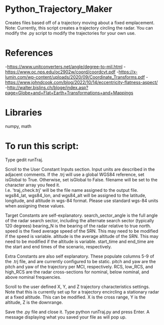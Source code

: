 # Python_Trajectory_Maker
Creates files based off of a trajectory moving about a fixed emplacement.
Note: Currently, this script creates a trajectory circling the radar. You can modify the .py script to modify the trajectories for your own use. 

# References
-https://www.unitconverters.net/angle/degree-to-mil.html
-https://www.oc.nps.edu/oc2902w/coord/coordcvt.pdf
-https://x-lumin.com/wp-content/uploads/2020/09/Coordinate_Transforms.pdf
-https://www.johndcook.com/blog/2022/10/14/eccentricity-flatness-aspect/
-http://walter.bislins.ch/bloge/index.asp?page=Globe+and+Flat+Earth+Transformations+and+Mappings

# Libraries
numpy, math

# To run this script: 

Type gedit runTraj. 

Scroll to the User Constant Inputs section. Input units are described in the adjacent comments. 
If the .trj will use a global WGS84 reference, set isGlobal to True. Otherwise, set isGlobal to False. 
filename will be set to the character array you feed it.  
I.e. 'traj_check.trj' will be the file name assigned to the output file. 
wgs84_lat, wgs84_lon, and wgs84_alt will be assigned to the latitude, longitude, and altitude in wgs-84 format. Please use standard wgs-84 units when assigning these values. 

Target Constants are self-explanatory. 
search_sector_angle is the full angle of the radar search sector, including the alternate search sector (typically 120 degrees) 
bearing_N is the bearing of the radar relative to true north. 
speed is the fixed average speed of the SRN. This may need to be modified if the speed is variable. 
altitude is the average altitude of the SRN. This may need to be modified if the altitude is variable. 
start_time and end_time are the start and end times of the scenario, respectively. 

Extra Constants are also self explanatory. These populate columns 5-9 of the .trj file, and are currently configured to be static. 
pitch and yaw are the pitch and yaw of the trajectory per MCI, respectively. 
RCS, low_RCS, and high_RCS are the radar cross-sections for nominal, below nominal, and above nominal frequencies. 

Scroll to the user defined X, Y, and Z trajectory characteristics settings. 
Note that this is currently set up for a trajectory encircling a stationary radar at a fixed altitude. This can be modified. 
X is the cross range, Y is the altitude, Z is the downrange. 

Save the .py file and close it. 
Type python runTraj.py and press Enter. 
A message displaying what you saved your file as will pop up. 
